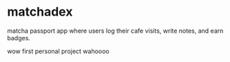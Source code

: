 # matchadex
matcha passport app where users log their cafe visits, write notes, and earn badges.

wow first personal project wahoooo
